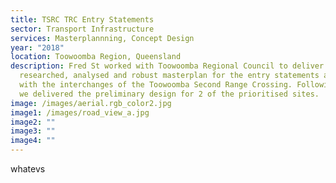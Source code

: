 ```yaml
---
title: TSRC TRC Entry Statements
sector: Transport Infrastructure
services: Masterplannning, Concept Design
year: "2018"
location: Toowoomba Region, Queensland
description: Fred St worked with Toowoomba Regional Council to deliver a fully
  researched, analysed and robust masterplan for the entry statements associated
  with the interchanges of the Toowoomba Second Range Crossing. Following this,
  we delivered the preliminary design for 2 of the prioritised sites.
image: /images/aerial.rgb_color2.jpg
image1: /images/road_view_a.jpg
image2: ""
image3: ""
image4: ""
---
```

 w﻿hatevs